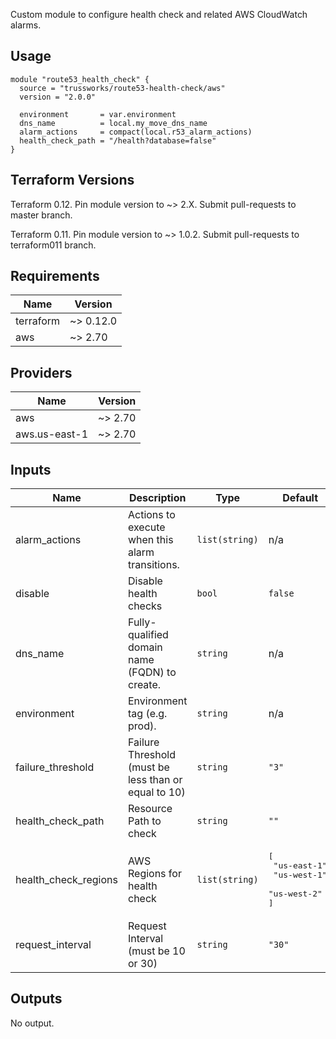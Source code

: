 Custom module to configure health check and related AWS CloudWatch alarms.

## Usage

```hcl
module "route53_health_check" {
  source = "trussworks/route53-health-check/aws"
  version = "2.0.0"

  environment       = var.environment
  dns_name          = local.my_move_dns_name
  alarm_actions     = compact(local.r53_alarm_actions)
  health_check_path = "/health?database=false"
}
```

## Terraform Versions

Terraform 0.12. Pin module version to ~> 2.X. Submit pull-requests to master branch.

Terraform 0.11. Pin module version to ~> 1.0.2. Submit pull-requests to terraform011 branch.

<!-- BEGINNING OF PRE-COMMIT-TERRAFORM DOCS HOOK -->
## Requirements

| Name | Version |
|------|---------|
| terraform | ~> 0.12.0 |
| aws | ~> 2.70 |

## Providers

| Name | Version |
|------|---------|
| aws | ~> 2.70 |
| aws.us-east-1 | ~> 2.70 |

## Inputs

| Name | Description | Type | Default | Required |
|------|-------------|------|---------|:--------:|
| alarm\_actions | Actions to execute when this alarm transitions. | `list(string)` | n/a | yes |
| disable | Disable health checks | `bool` | `false` | no |
| dns\_name | Fully-qualified domain name (FQDN) to create. | `string` | n/a | yes |
| environment | Environment tag (e.g. prod). | `string` | n/a | yes |
| failure\_threshold | Failure Threshold (must be less than or equal to 10) | `string` | `"3"` | no |
| health\_check\_path | Resource Path to check | `string` | `""` | no |
| health\_check\_regions | AWS Regions for health check | `list(string)` | <pre>[<br>  "us-east-1",<br>  "us-west-1",<br>  "us-west-2"<br>]</pre> | no |
| request\_interval | Request Interval (must be 10 or 30) | `string` | `"30"` | no |

## Outputs

No output.

<!-- END OF PRE-COMMIT-TERRAFORM DOCS HOOK -->
